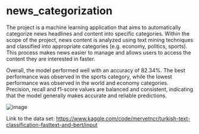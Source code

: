 # news_categorization

The project is a machine learning application that aims to automatically categorize news headlines and content into specific categories. Within the scope of the project, news content is analyzed using text mining techniques and classified into appropriate categories (e.g. economy, politics, sports). This process makes news easier to manage and allows users to access the content they are interested in faster.

Overall, the model performed well with an accuracy of 82.34%. The best performance was observed in the sports category, while the lowest performance was observed in the world and economy categories. Precision, recall and f1-score values are balanced and consistent, indicating that the model generally makes accurate and reliable predictions.

![image](https://github.com/user-attachments/assets/ec9430df-9863-4ebb-9be1-bb92ed9e24db)


Link to the data set: https://www.kaggle.com/code/mervetncr/turkish-text-classification-fasttext-and-bert/input
